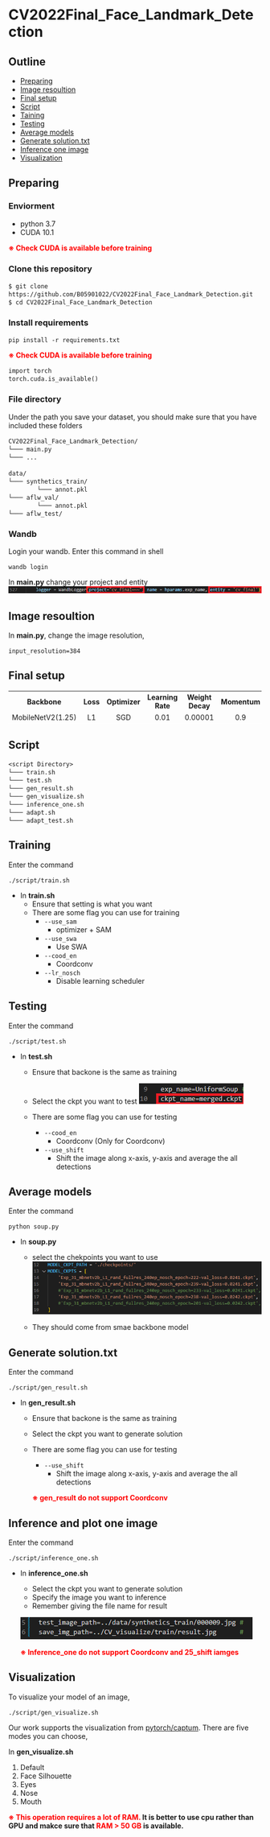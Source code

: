 # CV2022Final_Face_Landmark_Detection
## Outline
- [Preparing](#Preparing)
- [Image resoultion](#Image_resoultion)
- [Final setup](#setup)
- [Script](#Script)
- [Taining](#Training)
- [Testing](#Testing)
- [Average models](#Average)
- [Generate solution.txt](#Generate)
- [Inference one image](#Inference_one)
- [Visualization](#Visualization)

<h2 id = "Preparing"> Preparing </h2>

### Enviorment

- python 3.7
- CUDA 10.1
  
**<font color=#FF0000>※ Check CUDA is available before training </font>**

### Clone this repository

```
$ git clone https://github.com/B05901022/CV2022Final_Face_Landmark_Detection.git
$ cd CV2022Final_Face_Landmark_Detection
```

### Install requirements
```
pip install -r requirements.txt
```

**<font color=#FF0000>※ Check CUDA is available before training </font>**
```
import torch
torch.cuda.is_available()
```

### File directory

Under the path you save your dataset, you should make sure that you have included these folders
```
CV2022Final_Face_Landmark_Detection/
└─── main.py
└─── ...

data/
└─── synthetics_train/
        └─── annot.pkl
└─── aflw_val/
        └─── annot.pkl
└─── aflw_test/
```

### Wandb

Login your wandb.
Enter this command in shell
```
wandb login
```
In **main.py** change your project and entity
![image alt](./pic/1.png)

<h2 id = "Image_resoultion"> Image resoultion </h2>

In **main.py**, change the image resolution,
```
input_resolution=384 
```

<h2 id = "setup"> Final setup </h2>

<table>
  <tr style=" border-top: 1px solid white;">
    <th style="text-align:center">Backbone</th>
    <th style="text-align:center">Loss</th>
    <th style="text-align:center">Optimizer</th>
    <th style="text-align:center">Learning Rate</th>
    <th style="text-align:center">Weight Decay</th>
    <th style="text-align:center">Momentum</th>
    <th style="text-align:center">LR Scheduler</th>
    <th style="text-align:center">Epoch</th>
  </tr>
  <tr style=" border-bottom: 1px solid white;">
    <td style="text-align:center">MobileNetV2(1.25)</td>
    <td style="text-align:center">L1</td>
    <td style="text-align:center">SGD</td>
    <td style="text-align:center">0.01</td>
    <td style="text-align:center">0.00001</td>
    <td style="text-align:center">0.9</td>
    <td style="text-align:center">Disable</td>
    <td style="text-align:center">240</td>
  </tr>
</table>

<h2 id = "Script"> Script </h2>

```
<script Directory>  
└─── train.sh
└─── test.sh
└─── gen_result.sh
└─── gen_visualize.sh
└─── inference_one.sh
└─── adapt.sh
└─── adapt_test.sh
```

<h2 id = "Training"> Training </h2>

Enter the command
```
./script/train.sh
```

- In **train.sh**
    - Ensure that setting is what you want
    - There are some flag you can use for training
        - `--use_sam` 
            - optimizer + SAM
        - `--use_swa` 
            - Use SWA
        - `--cood_en` 
            - Coordconv
        - `--lr_nosch`
            - Disable learning scheduler

<h2 id = "Testing"> Testing </h2>

Enter the command
```
./script/test.sh
```

- In **test.sh**
    - Ensure that backone is the same as training 
    - Select the ckpt you want to test 
    ![image alt](./pic/2.png)

    - There are some flag you can use for testing
        - `--cood_en`
            - Coordconv (Only for Coordconv)
        - `--use_shift`
            - Shift the image along x-axis, y-axis and average the all detections

<h2 id = "Average"> Average models </h2>

Enter the command
```
python soup.py
```

- In **soup.py** 
    - select the chekpoints you want to use
![image alt](./pic/4.png)

    - They should come from smae backbone model


<h2 id = "Generate"> Generate solution.txt </h2>

Enter the command
```
./script/gen_result.sh
```

- In **gen_result.sh**
    - Ensure that backone is the same as training
    - Select the ckpt you want to generate solution

    - There are some flag you can use for testing
        - `--use_shift`
            - Shift the image along x-axis, y-axis and average the all detections

        **<font color=#FF0000>※ gen_result do not support Coordconv </font>**

<h2 id = "Inference_one"> Inference and plot one image </h2>

Enter the command
```
./script/inference_one.sh
```

- In **inference_one.sh**
    - Select the ckpt you want to generate solution 
    - Specify the image you want to inference 
    - Remember giving the file name for result 

    ![image alt](./pic/3.png) 

    **<font color=#FF0000>※ Inference_one do not support Coordconv and 25_shift iamges </font>**


<h2 id = "Visualization"> Visualization </h2>

To visualize your model of an image,
```
./script/gen_visualize.sh
```

Our work supports the visualization from [pytorch/captum](https://github.com/pytorch/captum).
There are five modes you can choose,  

In **gen_visualize.sh**

1. Default
2. Face Silhouette
3. Eyes
4. Nose
5. Mouth

**<font color=#FF0000>※ This operation requires a lot of RAM.</font> It is better to use cpu rather than GPU and makce sure that <font color=#FF0000>RAM > 50 GB </font>is available.**
